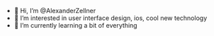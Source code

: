 - 👋 Hi, I’m @AlexanderZellner
- 👀 I’m interested in user interface design, ios, cool new technology
- 🌱 I’m currently learning a bit of everything

<!---
AlexanderZellner/AlexanderZellner is a ✨ special ✨ repository because its `README.md` (this file) appears on your GitHub profile.
You can click the Preview link to take a look at your changes.
--->
